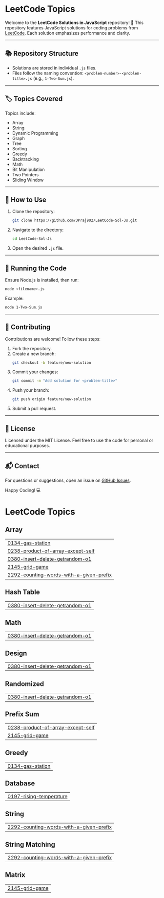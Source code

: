 # LeetCode Topics
<!---LeetCode Topics start-->
Welcome to the **LeetCode Solutions in JavaScript** repository! 🚀 This repository features JavaScript solutions for coding problems from [LeetCode](https://leetcode.com/). Each solution emphasizes performance and clarity.

---

## 📚 Repository Structure

- Solutions are stored in individual `.js` files.
- Files follow the naming convention: `<problem-number>-<problem-title>.js` (e.g., `1-Two-Sum.js`).

---

## 🏷️ Topics Covered

Topics include:

- Array
- String
- Dynamic Programming
- Graph
- Tree
- Sorting
- Greedy
- Backtracking
- Math
- Bit Manipulation
- Two Pointers
- Sliding Window

---

## 📝 How to Use

1. Clone the repository:
   ```bash
   git clone https://github.com/JPraj902/LeetCode-Sol-Js.git
   ```
2. Navigate to the directory:
   ```bash
   cd LeetCode-Sol-Js
   ```
3. Open the desired `.js` file.

---

## 🔧 Running the Code

Ensure Node.js is installed, then run:
```bash
node <filename>.js
```
Example:
```bash
node 1-Two-Sum.js
```

---

## 🌟 Contributing

Contributions are welcome! Follow these steps:

1. Fork the repository.
2. Create a new branch:
   ```bash
   git checkout -b feature/new-solution
   ```
3. Commit your changes:
   ```bash
   git commit -m "Add solution for <problem-title>"
   ```
4. Push your branch:
   ```bash
   git push origin feature/new-solution
   ```
5. Submit a pull request.

---

## 📄 License

Licensed under the MIT License. Feel free to use the code for personal or educational purposes.

---

## 📬 Contact

For questions or suggestions, open an issue on [GitHub Issues](https://github.com/JPraj902/LeetCode-Sol-Js/issues).

Happy Coding! 💻

<!---LeetCode Topics Start-->
# LeetCode Topics
## Array
|  |
| ------- |
| [0134-gas-station](https://github.com/JPraj902/LeetCode-Sol-Js/tree/master/0134-gas-station) |
| [0238-product-of-array-except-self](https://github.com/JPraj902/LeetCode-Sol-Js/tree/master/0238-product-of-array-except-self) |
| [0380-insert-delete-getrandom-o1](https://github.com/JPraj902/LeetCode-Sol-Js/tree/master/0380-insert-delete-getrandom-o1) |
| [2145-grid-game](https://github.com/JPraj902/LeetCode-Sol-Js/tree/master/2145-grid-game) |
| [2292-counting-words-with-a-given-prefix](https://github.com/JPraj902/LeetCode-Sol-Js/tree/master/2292-counting-words-with-a-given-prefix) |
## Hash Table
|  |
| ------- |
| [0380-insert-delete-getrandom-o1](https://github.com/JPraj902/LeetCode-Sol-Js/tree/master/0380-insert-delete-getrandom-o1) |
## Math
|  |
| ------- |
| [0380-insert-delete-getrandom-o1](https://github.com/JPraj902/LeetCode-Sol-Js/tree/master/0380-insert-delete-getrandom-o1) |
## Design
|  |
| ------- |
| [0380-insert-delete-getrandom-o1](https://github.com/JPraj902/LeetCode-Sol-Js/tree/master/0380-insert-delete-getrandom-o1) |
## Randomized
|  |
| ------- |
| [0380-insert-delete-getrandom-o1](https://github.com/JPraj902/LeetCode-Sol-Js/tree/master/0380-insert-delete-getrandom-o1) |
## Prefix Sum
|  |
| ------- |
| [0238-product-of-array-except-self](https://github.com/JPraj902/LeetCode-Sol-Js/tree/master/0238-product-of-array-except-self) |
| [2145-grid-game](https://github.com/JPraj902/LeetCode-Sol-Js/tree/master/2145-grid-game) |
## Greedy
|  |
| ------- |
| [0134-gas-station](https://github.com/JPraj902/LeetCode-Sol-Js/tree/master/0134-gas-station) |
## Database
|  |
| ------- |
| [0197-rising-temperature](https://github.com/JPraj902/LeetCode-Sol-Js/tree/master/0197-rising-temperature) |
## String
|  |
| ------- |
| [2292-counting-words-with-a-given-prefix](https://github.com/JPraj902/LeetCode-Sol-Js/tree/master/2292-counting-words-with-a-given-prefix) |
## String Matching
|  |
| ------- |
| [2292-counting-words-with-a-given-prefix](https://github.com/JPraj902/LeetCode-Sol-Js/tree/master/2292-counting-words-with-a-given-prefix) |
## Matrix
|  |
| ------- |
| [2145-grid-game](https://github.com/JPraj902/LeetCode-Sol-Js/tree/master/2145-grid-game) |
<!---LeetCode Topics End-->